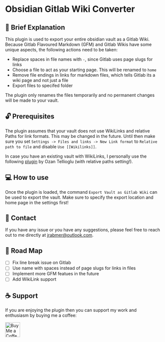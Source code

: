 # Obsidian Gitlab Wiki Converter

## 📖 Brief Explanation

This plugin is used to export your entire obsidian vault as a Gitlab Wiki. Because Gitlab Flavoured Markdown (GFM) and Gitlab Wikis have some unique aspects, the following actions need to be taken:

- Replace spaces in file names with `-`, since Gitlab uses page slugs for links
- Choose a file to act as your starting page. This will be renamed to `home`
- Remove file endings in links for markdown files, which tells Gitlab its a wiki page and not just a file
- Export files to specifed folder

The plugin only renames the files temporarily and no permanent changes will be made to your vault.

## 🔓 Prerequisites

The plugin assumes that your vault does not use WikiLinks and relative Paths for link formats. This may be changed in the future. Until then make sure you set `Settings -> Files and links -> New Link format` to `Relative path to file` and disable `Use [[Wikilinks]]`. 

In case you have an existing vault with WikiLinks, I personally use the following [plugin](https://github.com/ozntel/obsidian-link-converter) by Ozan Tellioglu (with relative paths setting!).

## 💻 How to use

Once the plugin is loaded, the command `Export Vault as Gitlab Wiki` can be used to export the vault. Make sure to specify the export location and home page in the settings first!

## 📩 Contact

If you have any issue or you have any suggestions, please feel free to reach out to me directly at <jrabmer@outlook.com>.

## 🌄 Road Map

- [ ] Fix line break issue on Gitlab
- [ ] Use name with spaces instead of page slugs for links in files
- [ ] Implement more GFM featues in the future
- [ ] Add WikiLink support

## ☕ Support

If you are enjoying the plugin then you can support my work and enthusiasm by buying me a coffee:

<a href='https://ko-fi.com/jrabmer' target='_blank'>
    <img height='48' style='border:0px;height:48px;' src='https://cdn.ko-fi.com/cdn/kofi1.png?v=2' border='0' alt='Buy Me a Coffee at ko-fi.com' />
</a>